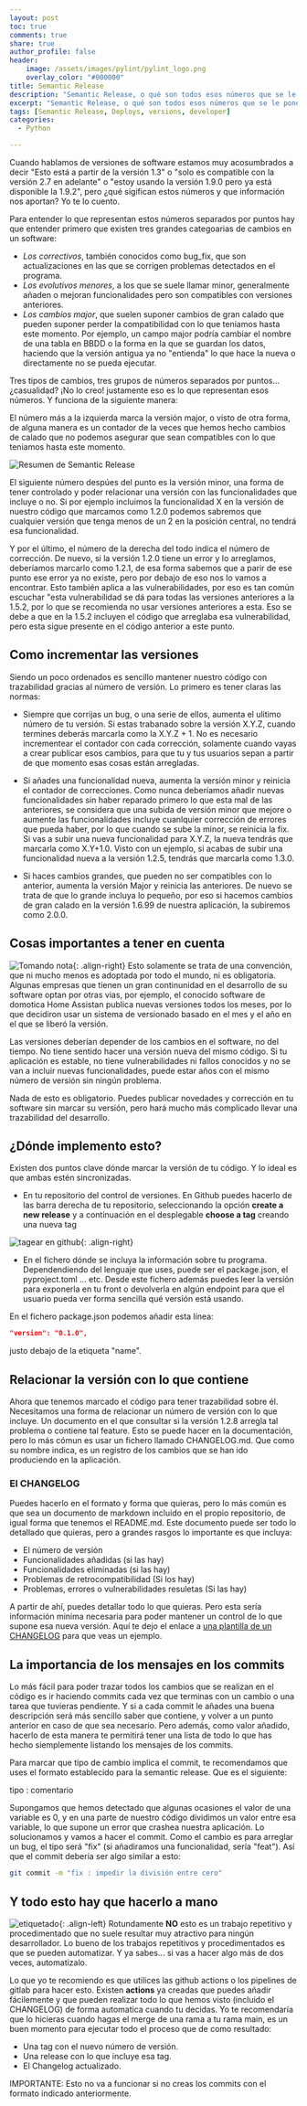 ```yaml
---
layout: post
toc: true
comments: true
share: true
author_profile: false
header:
    image: /assets/images/pylint/pylint_logo.png
    overlay_color: "#000000"
title: Semantic Release
description: "Semantic Release, o qué son todos esos números que se le ponen a las versiones."
excerpt: "Semantic Release, o qué son todos esos números que se le ponen a las versiones."
tags: [Semantic Release, Deploys, versions, developer]
categories: 
  - Python

---   
```


Cuando hablamos de versiones de software estamos muy acosumbrados a decir "Esto está a partir de la versión 1.3" o "solo es compatible con la versión 2.7 en adelante" o "estoy usando la versión 1.9.0 pero ya está disponible la 1.9.2", pero ¿qué sigifican estos números y que información nos aportan? Yo te lo cuento.

Para entender lo que representan estos números separados por puntos hay que entender primero que existen tres grandes categoarias de cambios en un software:

- _Los correctivos_, también conocidos como bug_fix, que son actualizaciones en las que se corrigen problemas detectados en el programa.
- _Los evolutivos menores_, a los que se suele llamar minor, generalmente añaden o mejoran funcionalidades pero son compatibles con versiones anteriores.
- _Los cambios major_, que suelen suponer cambios de gran calado que pueden suponer perder la compatibilidad con lo que teniamos hasta este momento. Por ejemplo, un campo major podría cambiar el nombre de una tabla en BBDD o la forma en la que se guardan los datos, haciendo que la versión antigua ya no "entienda" lo que hace la nueva o directamente no se pueda ejecutar.

Tres tipos de cambios, tres grupos de números separados por puntos... ¿casualidad? ¡No lo creo! justamente eso es lo que representan esos números. Y funciona de la siguiente manera:

El número más a la izquierda marca la versión major, o visto de otra forma, de alguna manera es un contador de la veces que hemos hecho cambios de calado que no podemos asegurar que sean compatibles con lo que teniamos hasta este momento.

![Resumen de Semantic Release](/assets/images/semantic-release/apuntes.jpg)

El siguiente número despúes del punto es la versión minor, una forma de tener controlado y poder relacionar una versión con las funcionalidades que incluye o no. Si por ejemplo incluimos la funcionalidad X en la versión de nuestro código que marcamos como 1.2.0 podemos sabremos que cualquier versión que tenga menos de un 2 en la posición central, no tendrá esa funcionalidad.

Y por el último, el número de la derecha del todo indica el número de corrección. De nuevo, si la versión 1.2.0 tiene un error y lo arreglamos, deberíamos marcarlo como 1.2.1, de esa forma sabemos que a parir de ese punto ese error ya no existe, pero por debajo de eso nos lo vamos a encontrar. Esto también aplica a las vulnerabilidades, por eso es tan común escuchar "esta vulnerabilidad se dá para todas las versiones anteriores a la 1.5.2, por lo que se recomienda no usar versiones anteriores a esta. Eso se debe a que en la 1.5.2 incluyen el código que arreglaba esa vulnerabilidad, pero esta sigue presente en el código anterior a este punto.

## Como incrementar las versiones

Siendo un poco ordenados es sencillo mantener nuestro código con trazabilidad gracias al número de versión. Lo primero es tener claras las normas:

- Siempre que corrijas un bug, o una serie de ellos, aumenta el ulitimo número de tu versión. Si estas trabanado sobre la versión X.Y.Z, cuando termines deberás marcarla como la X.Y.Z + 1. No es necesario incrementear el contador con cada corrección, solamente cuando vayas a crear publicar esos cambios, para que tu y tus usuarios sepan a partir de que momento esas cosas están arregladas.

- Si añades una funcionalidad nueva, aumenta la versión minor y reinicia el contador de correcciones. Como nunca deberíamos añadir nuevas funcionalidades sin haber reparado primero lo que esta mal de las anteriores, se considera que una subida de versión minor que mejore o aumente las funcionalidades incluye cuanlquier corrección de errores que pueda haber, por lo que cuando se sube la minor, se reinicia la fix. Si vas a subir una nueva funcionalidad para X.Y.Z, la nueva tendrás que marcarla como X.Y+1.0. Visto con un ejemplo, si acabas de subir una funcionalidad nueva a la versión 1.2.5, tendrás que marcarla como 1.3.0.

- Si haces cambios grandes, que pueden no ser compatibles con lo anterior, aumenta la versión Major y reinicia las anteriores. De nuevo se trata de que lo grande incluya lo pequeño, por eso si hacemos cambios de gran calado en la versión 1.6.99 de nuestra aplicación, la subiremos como 2.0.0.

## Cosas importantes a tener en cuenta

![Tomando nota](/assets/images/semantic-release/pollito_tomando_apuntes.jpg){: .align-right}
Esto solamente se trata de una convención, que ni mucho menos es adoptada por todo el mundo, ni es obligatoria. Algunas empresas que tienen un gran continunidad en el desarrollo de su software optan por otras vias, por ejemplo, el conocido software de domotica Home Assistan publica nuevas versiones todos los meses, por lo que decidiron usar un sistema de versionado basado en el mes y el año en el que se liberó la versión.

Las versiones deberían depender de los cambios en el software, no del tiempo. No tiene sentido hacer una versión nueva del mismo código. Si tu aplicación es estable, no tiene vulnerabilidades ni fallos conocidos y no se van a incluir nuevas funcionalidades, puede estar años con el mismo número de versión sin ningún problema.

Nada de esto es obligatorio. Puedes publicar novedades y corrección en tu software sin marcar su versión, pero hará mucho más complicado llevar una trazabilidad del desarrollo.

## ¿Dónde implemento esto?

Existen dos puntos clave dónde marcar la versión de tu código. Y lo ideal es que ambas estén sincronizadas.

- En tu repositorio del control de versiones.
En Github puedes hacerlo de las barra derecha de tu repositorio, seleccionando la opción **create a new release** y a continuación en el desplegable **choose a tag** creando una nueva tag

![tagear en github](/assets/images/semantic-release/tagear_github.png){: .align-right}

- En el fichero dónde se incluya la información sobre tu programa. Dependendiendo del lenguaje que uses, puede ser el package.json, el pyproject.toml ... etc. Desde este fichero además puedes leer la versión para exponerla en tu front o devolverla en algún endpoint para que el usuario pueda ver forma sencilla qué versión está usando.

En el fichero package.json podemos añadir esta línea:

```json
"version": "0.1.0",
```

justo debajo de la etiqueta "name".

## Relacionar la versión con lo que contiene

Ahora que tenemos marcado el código para tener trazabilidad sobre él. Necesitamos una forma de relacionar un número de versión con lo que incluye. Un documento en el que consultar si la versión 1.2.8 arregla tal problema o contiene tal feature. Esto se puede hacer en la documentación, pero lo más cómun es usar un fichero llamado CHANGELOG.md. Que como su nombre indica, es un registro de los cambios que se han ido produciendo en la aplicación.

### El CHANGELOG

Puedes hacerlo en el formato y forma que quieras, pero lo más común es que sea un documento de markdown incluido en el propio repositorio, de igual forma que tenemos el README.md. Este documento puede ser todo lo detallado que quieras, pero a grandes rasgos lo importante es que incluya:

- El número de versión
- Funcionalidades añadidas (si las hay)
- Funcionalidades eliminadas (si las hay)
- Problemas de retrocompatibilidad (Si los hay)
- Problemas, errores o vulnerabilidades resuletas (Si las hay)

A partir de ahí, puedes detallar todo lo que quieras. Pero esta sería información minima necesaria para poder mantener un control de lo que supone esa nueva versión. Aquí te dejo el enlace a [una plantilla de un CHANGELOG](https://gist.github.com/juampynr/4c18214a8eb554084e21d6e288a18a2c) para que veas un ejemplo.

## La importancia de los mensajes en los commits

Lo más fácil para poder trazar todos los cambios que se realizan en el código es ir haciendo commits cada vez que terminas con un cambio o una tarea que tuvieras pendiente. Y si a cada commit le añades una buena descripción será más sencillo saber que contiene, y volver a un punto anterior en caso de que sea necesario. Pero además, como valor añadido, hacerlo de esta manera te permitirá tener una lista de todo lo que has hecho siemplemente listando los mensajes de los commits.

Para marcar que tipo de cambio implica el commit, te recomendamos que uses el formato establecido para la semantic release. Que es el siguiente:

tipo : comentario

Supongamos que hemos detectado que algunas ocasiones el valor de una variable es 0, y en una parte de nuestro código dividimos un valor entre esa variable, lo que supone un error que crashea nuestra aplicación. Lo solucionamos y vamos a hacer el commit. Como el cambio es para arreglar un bug, el tipo será "fix" (si añadiramos una funcionalidad, sería "feat"). Así que el commit debería ser algo similar a esto:

```bash
git commit -m "fix : impedir la división entre cero"
```

## Y todo esto hay que hacerlo a mano

![etiquetado](/assets/images/semantic-release/gatito_etiquetando.jpg){: .align-left}
Rotundamente **NO** esto es un trabajo repetitivo y procedimentado que no suele resultar muy atractivo para ningún desarrollador. Lo bueno de los trabajos repetitivos y procedimentados es que se pueden automatizar. Y ya sabes... si vas a hacer algo más de dos veces, automatizalo.

Lo que yo te recomiendo es que utilices las github actions o los pipelines de gitlab para hacer esto. Existen **actions** ya creadas que puedes añadir fácilemente y que pueden realizar todo lo que hemos visto (incluido el CHANGELOG) de forma automatica cuando tu decidas. Yo te recomendaría que lo hicieras cuando hagas el merge de una rama a tu rama main, es un buen momento para ejecutar todo el proceso que de como resultado:

- Una tag con el nuevo número de versión.
- Una release con lo que incluye esa tag.
- El Changelog actualizado.

IMPORTANTE: Esto no va a funcionar si no creas los commits con el formato indicado anteriormente.
